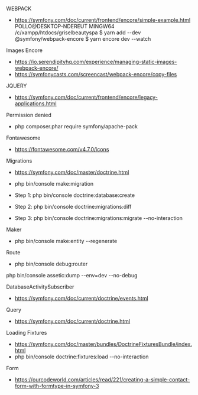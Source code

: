 WEBPACK
* https://symfony.com/doc/current/frontend/encore/simple-example.html
POLLO@DESKTOP-NDEREUT MINGW64 /c/xampp/htdocs/griselbeautyspa
$ yarn add --dev @symfony/webpack-encore
$ yarn encore dev --watch


Images Encore
* https://io.serendipityhq.com/experience/managing-static-images-webpack-encore/
* https://symfonycasts.com/screencast/webpack-encore/copy-files

JQUERY
* https://symfony.com/doc/current/frontend/encore/legacy-applications.html

Permission denied
* php composer.phar require symfony/apache-pack

Fontawesome
* https://fontawesome.com/v4.7.0/icons

Migrations
* https://symfony.com/doc/master/doctrine.html
* php bin/console make:migration

* Step 1: php bin/console doctrine:database:create
* Step 2: php bin/console doctrine:migrations:diff
* Step 3: php bin/console doctrine:migrations:migrate --no-interaction

Maker
* php bin/console make:entity --regenerate

Route
* php bin/console debug:router

php bin/console assetic:dump --env=dev --no-debug

DatabaseActivitySubscriber
* https://symfony.com/doc/current/doctrine/events.html

Query
* https://symfony.com/doc/current/doctrine.html

Loading Fixtures
* https://symfony.com/doc/master/bundles/DoctrineFixturesBundle/index.html
* php bin/console doctrine:fixtures:load --no-interaction

Form
* https://ourcodeworld.com/articles/read/221/creating-a-simple-contact-form-with-formtype-in-symfony-3